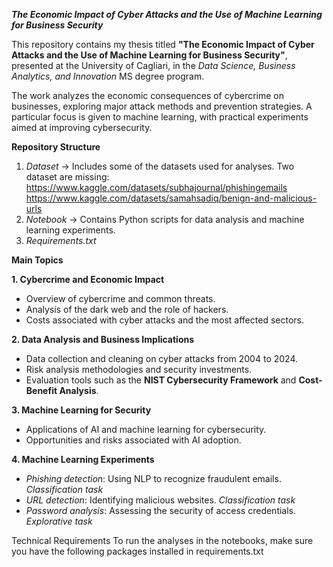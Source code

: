 ***The Economic Impact of Cyber Attacks and the Use of Machine Learning for Business Security***

This repository contains my thesis titled **"The Economic Impact of Cyber Attacks and the Use of Machine Learning for Business Security"**, presented at the University of Cagliari, in the *Data Science, Business Analytics, and Innovation* MS degree program.

The work analyzes the economic consequences of cybercrime on businesses, exploring major attack methods and prevention strategies. A particular focus is given to machine learning, with practical experiments aimed at improving cybersecurity.


**Repository Structure**
1. *Dataset* → Includes some of the datasets used for analyses.
   Two dataset are missing:
   https://www.kaggle.com/datasets/subhajournal/phishingemails
   https://www.kaggle.com/datasets/samahsadiq/benign-and-malicious-urls 
3. *Notebook* → Contains Python scripts for data analysis and machine learning experiments.
4. *Requirements.txt*
   

**Main Topics**

**1. Cybercrime and Economic Impact**
- Overview of cybercrime and common threats.
- Analysis of the dark web and the role of hackers.
- Costs associated with cyber attacks and the most affected sectors.

**2. Data Analysis and Business Implications**
- Data collection and cleaning on cyber attacks from 2004 to 2024.
- Risk analysis methodologies and security investments.
- Evaluation tools such as the **NIST Cybersecurity Framework** and **Cost-Benefit Analysis**.

**3. Machine Learning for Security**
- Applications of AI and machine learning for cybersecurity.
- Opportunities and risks associated with AI adoption.
  
**4. Machine Learning Experiments**
- *Phishing detection*: Using NLP to recognize fraudulent emails. *Classification task*
- *URL detection*: Identifying malicious websites. *Classification task*
- *Password analysis*: Assessing the security of access credentials. *Explorative task*


Technical Requirements
To run the analyses in the notebooks, make sure you have the following packages installed in requirements.txt
